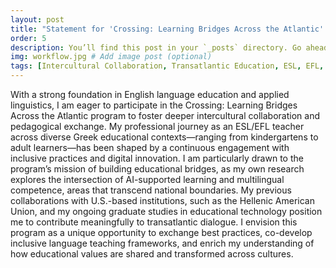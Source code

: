 ```yaml
---
layout: post
title: "Statement for 'Crossing: Learning Bridges Across the Atlantic' Program"
order: 5
description: You’ll find this post in your `_posts` directory. Go ahead and edit it and re-build the site to see your changes. # Add post description (optional)
img: workflow.jpg # Add image post (optional)
tags: [Intercultural Collaboration, Transatlantic Education, ESL, EFL, Inclusive Practices, AI in Education, Multilingualism, Educational Innovation, Teacher Exchange, EdTech]
---
```

With a strong foundation in English language education and applied linguistics, I am eager to participate in the Crossing: Learning Bridges Across the Atlantic program to foster deeper intercultural collaboration and pedagogical exchange. My professional journey as an ESL/EFL teacher across diverse Greek educational contexts—ranging from kindergartens to adult learners—has been shaped by a continuous engagement with inclusive practices and digital innovation. I am particularly drawn to the program’s mission of building educational bridges, as my own research explores the intersection of AI-supported learning and multilingual competence, areas that transcend national boundaries. My previous collaborations with U.S.-based institutions, such as the Hellenic American Union, and my ongoing graduate studies in educational technology position me to contribute meaningfully to transatlantic dialogue. I envision this program as a unique opportunity to exchange best practices, co-develop inclusive language teaching frameworks, and enrich my understanding of how educational values are shared and transformed across cultures.